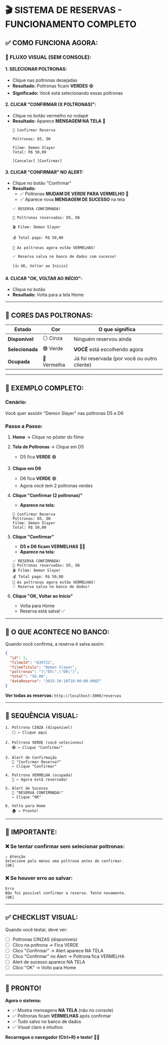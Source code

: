 # 🎬 SISTEMA DE RESERVAS - FUNCIONAMENTO COMPLETO

## ✅ **COMO FUNCIONA AGORA:**

### **🎯 FLUXO VISUAL (SEM CONSOLE):**

#### **1. SELECIONAR POLTRONAS:**
- Clique nas poltronas desejadas
- **Resultado:** Poltronas ficam **VERDES** 🟢
- **Significado:** Você está selecionando essas poltronas

#### **2. CLICAR "CONFIRMAR (X POLTRONAS)":**
- Clique no botão vermelho no rodapé
- **Resultado:** Aparece **MENSAGEM NA TELA** 📱
  ```
  🎫 Confirmar Reserva
  
  Poltronas: D5, D6
  
  Filme: Demon Slayer
  Total: R$ 50,00
  
  [Cancelar] [Confirmar]
  ```

#### **3. CLICAR "CONFIRMAR" NO ALERT:**
- Clique no botão "Confirmar"
- **Resultado:** 
  - ✅ Poltronas **MUDAM DE VERDE PARA VERMELHO** 🔴
  - ✅ Aparece nova **MENSAGEM DE SUCESSO** na tela
  ```
  ✅ RESERVA CONFIRMADA!
  
  🎫 Poltronas reservadas: D5, D6
  
  🎬 Filme: Demon Slayer
  
  💰 Total pago: R$ 50,00
  
  🔴 As poltronas agora estão VERMELHAS!
  
  ✅ Reserva salva no banco de dados com sucesso!
  
  [👍 OK, Voltar ao Início]
  ```

#### **4. CLICAR "OK, VOLTAR AO INÍCIO":**
- Clique no botão
- **Resultado:** Volta para a tela Home

---

## 🎨 **CORES DAS POLTRONAS:**

| Estado | Cor | O que significa |
|--------|-----|-----------------|
| **Disponível** | ⚪ Cinza | Ninguém reservou ainda |
| **Selecionada** | 🟢 Verde | **VOCÊ** está escolhendo agora |
| **Ocupada** | 🔴 Vermelha | Já foi reservada (por você ou outro cliente) |

---

## 📝 **EXEMPLO COMPLETO:**

### **Cenário:**
Você quer assistir "Demon Slayer" nas poltronas D5 e D6

### **Passo a Passo:**

1. **Home** → Clique no pôster do filme
   
2. **Tela de Poltronas** → Clique em D5
   - D5 fica **VERDE** 🟢
   
3. **Clique em D6**
   - D6 fica **VERDE** 🟢
   - Agora você tem 2 poltronas verdes
   
4. **Clique "Confirmar (2 poltronas)"**
   - **Aparece na tela:**
   ```
   🎫 Confirmar Reserva
   Poltronas: D5, D6
   Filme: Demon Slayer
   Total: R$ 50,00
   ```
   
5. **Clique "Confirmar"**
   - **D5 e D6 ficam VERMELHAS** 🔴🔴
   - **Aparece na tela:**
   ```
   ✅ RESERVA CONFIRMADA!
   🎫 Poltronas reservadas: D5, D6
   🎬 Filme: Demon Slayer
   💰 Total pago: R$ 50,00
   🔴 As poltronas agora estão VERMELHAS!
   ✅ Reserva salva no banco de dados!
   ```
   
6. **Clique "OK, Voltar ao Início"**
   - Volta para Home
   - Reserva está salva! ✅

---

## 💾 **O QUE ACONTECE NO BANCO:**

Quando você confirma, a reserva é salva assim:

```json
{
  "id": 1,
  "filmeId": "639721",
  "filmeTitulo": "Demon Slayer",
  "poltronas": "[\"D5\",\"D6\"]",
  "total": "50.00",
  "dataReserva": "2025-10-10T18:00:00.000Z"
}
```

**Ver todas as reservas:** `http://localhost:3000/reservas`

---

## 🎯 **SEQUÊNCIA VISUAL:**

```
1. Poltrona CINZA (disponível)
   ⚪ ← Clique aqui

2. Poltrona VERDE (você selecionou)
   🟢 ← Clique "Confirmar"

3. Alert de Confirmação
   📱 "Confirmar Reserva?"
   ← Clique "Confirmar"

4. Poltrona VERMELHA (ocupada)
   🔴 ← Agora está reservada!

5. Alert de Sucesso
   📱 "RESERVA CONFIRMADA!"
   ← Clique "OK"

6. Volta para Home
   🏠 ← Pronto!
```

---

## 🚨 **IMPORTANTE:**

### **❌ Se tentar confirmar sem selecionar poltronas:**
```
⚠️ Atenção
Selecione pelo menos uma poltrona antes de confirmar.
[OK]
```

### **❌ Se houver erro ao salvar:**
```
Erro
Não foi possível confirmar a reserva. Tente novamente.
[OK]
```

---

## ✅ **CHECKLIST VISUAL:**

Quando você testar, deve ver:

- [ ] Poltronas CINZAS (disponíveis)
- [ ] Clico na poltrona → Fica VERDE
- [ ] Clico "Confirmar" → Alert aparece NA TELA
- [ ] Clico "Confirmar" no Alert → Poltrona fica VERMELHA
- [ ] Alert de sucesso aparece NA TELA
- [ ] Clico "OK" → Volto para Home

---

## 🎉 **PRONTO!**

**Agora o sistema:**
- ✅ Mostra mensagens **NA TELA** (não no console)
- ✅ Poltronas ficam **VERMELHAS** após confirmar
- ✅ Tudo salvo no banco de dados
- ✅ Visual claro e intuitivo

**Recarregue o navegador (Ctrl+R) e teste!** 🚀✨



